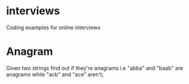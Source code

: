# interviews
 Coding examples for online interviews

 <h1>Anagram</h1>
 <p>Given two strings find out if they're anagrams i.e "abba" and "baab" are anagrams while "acb" and "ace" aren't;<p>

 	
 